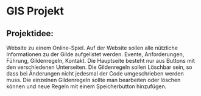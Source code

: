# GIS Projekt 
## Projektidee:
Website zu einem Online-Spiel. Auf der Website sollen alle nützliche Informationen zu der Gilde aufgelistet werden.
Evente, Anforderungen, Führung, Gildenregeln, Kontakt. 
Die Hauptseite besteht nur aus Buttons mit den verschiedenen Unterseiten. 
Die Gildenregeln sollen Löschbar sein, so dass bei Änderungen nicht jedesmal der Code umgeschrieben werden muss. 
Die einzelnen Gildenregeln sollte man bearbeiten oder löschen können und neue Regeln mit einem Speicherbutton hinzufügen.
